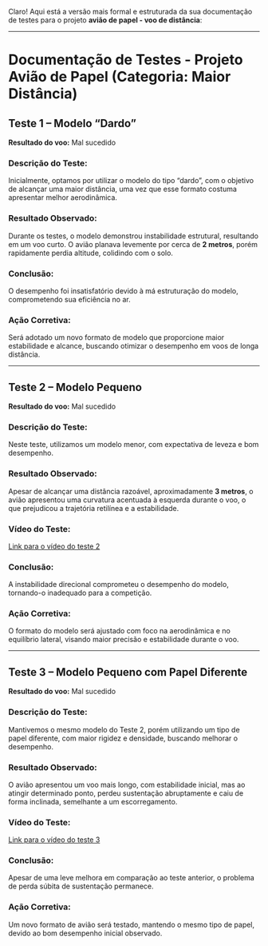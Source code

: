 Claro! Aqui está a versão mais formal e estruturada da sua documentação de testes para o projeto **avião de papel - voo de distância**:

---

# **Documentação de Testes - Projeto Avião de Papel (Categoria: Maior Distância)**

## **Teste 1 – Modelo “Dardo”**  
**Resultado do voo:** Mal sucedido  

### **Descrição do Teste:**  
Inicialmente, optamos por utilizar o modelo do tipo “dardo”, com o objetivo de alcançar uma maior distância, uma vez que esse formato costuma apresentar melhor aerodinâmica.  

### **Resultado Observado:**  
Durante os testes, o modelo demonstrou instabilidade estrutural, resultando em um voo curto. O avião planava levemente por cerca de **2 metros**, porém rapidamente perdia altitude, colidindo com o solo.  

### **Conclusão:**  
O desempenho foi insatisfatório devido à má estruturação do modelo, comprometendo sua eficiência no ar.  

### **Ação Corretiva:**  
Será adotado um novo formato de modelo que proporcione maior estabilidade e alcance, buscando otimizar o desempenho em voos de longa distância.

---

## **Teste 2 – Modelo Pequeno**  
**Resultado do voo:** Mal sucedido  

### **Descrição do Teste:**  
Neste teste, utilizamos um modelo menor, com expectativa de leveza e bom desempenho.  

### **Resultado Observado:**  
Apesar de alcançar uma distância razoável, aproximadamente **3 metros**, o avião apresentou uma curvatura acentuada à esquerda durante o voo, o que prejudicou a trajetória retilínea e a estabilidade.

### **Vídeo do Teste:**  
[Link para o vídeo do teste 2](https://github.com/user-attachments/assets/78c0317f-af84-4f26-9569-7cac8257d1ae)

### **Conclusão:**  
A instabilidade direcional comprometeu o desempenho do modelo, tornando-o inadequado para a competição.

### **Ação Corretiva:**  
O formato do modelo será ajustado com foco na aerodinâmica e no equilíbrio lateral, visando maior precisão e estabilidade durante o voo.

---

## **Teste 3 – Modelo Pequeno com Papel Diferente**  
**Resultado do voo:** Mal sucedido  

### **Descrição do Teste:**  
Mantivemos o mesmo modelo do Teste 2, porém utilizando um tipo de papel diferente, com maior rigidez e densidade, buscando melhorar o desempenho.

### **Resultado Observado:**  
O avião apresentou um voo mais longo, com estabilidade inicial, mas ao atingir determinado ponto, perdeu sustentação abruptamente e caiu de forma inclinada, semelhante a um escorregamento.

### **Vídeo do Teste:**  
[Link para o vídeo do teste 3](https://github.com/user-attachments/assets/5fdedd1e-3d8c-48a9-9735-c674972c127a)

### **Conclusão:**  
Apesar de uma leve melhora em comparação ao teste anterior, o problema de perda súbita de sustentação permanece.

### **Ação Corretiva:**  
Um novo formato de avião será testado, mantendo o mesmo tipo de papel, devido ao bom desempenho inicial observado.
